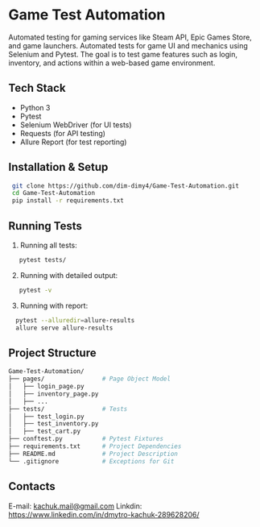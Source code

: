 # Game Test Automation
Automated testing for gaming services like Steam API, Epic Games Store, and game launchers.
Automated tests for game UI and mechanics using Selenium and Pytest. The goal is to test game features such as login, inventory, and actions within a web-based game environment.

## Tech Stack
- Python 3
- Pytest
- Selenium WebDriver (for UI tests)
- Requests (for API testing)
- Allure Report (for test reporting)

## Installation & Setup
  ```sh
   git clone https://github.com/dim-dimy4/Game-Test-Automation.git
   cd Game-Test-Automation
   pip install -r requirements.txt
   ```
## Running Tests
   1. Running all tests:
```sh
   pytest tests/
```
   2. Running with detailed output:
```sh
   pytest -v
```
   3. Running with report:
 ```sh     
   pytest --alluredir=allure-results
   allure serve allure-results
```
## Project Structure
```bash
Game-Test-Automation/
├── pages/                # Page Object Model
│   ├── login_page.py
│   ├── inventory_page.py
│   ├── ...
├── tests/                # Tests
│   ├── test_login.py
│   ├── test_inventory.py
│   ├── test_cart.py
├── conftest.py           # Pytest Fixtures
├── requirements.txt      # Project Dependencies
├── README.md             # Project Description
└── .gitignore            # Exceptions for Git
```
## Contacts
E-mail: kachuk.mail@gmail.com
Linkdin: https://www.linkedin.com/in/dmytro-kachuk-289628206/






